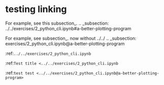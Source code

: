 # testing linking

For example, see this subsection_.
.. _subsection: ../../exercises/2_python_cli.ipynb#a-better-plotting-program

For example, see subsection_.
now without ../../
.. _subsection: exercises/2_python_cli.ipynb@a-better-plotting-program

:ref:`../../exercises/2_python_cli.ipynb`

:ref:`Test title <../../exercises/2_python_cli.ipynb`

:ref:`test test <../../exercises/2_python_cli.ipynb@a-better-plotting-program>`